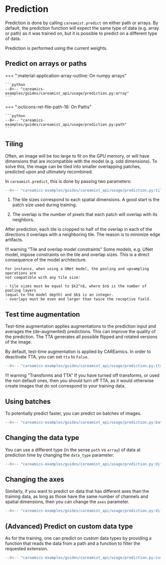 # Prediction

Prediction is done by calling `careamist.predict` on either path or arrays. By default,
the prediction function will expect the same type of data (e.g. array or path) as it
was trained on, but it is possible to predict on a different type of data.

Prediction is performed using the current weights.


## Predict on arrays or paths


=== ":material-application-array-outline: On numpy arrays"

    ```python
    --8<-- "careamics-examples/guides/careamist_api/usage/prediction.py:array"
    ```

=== ":octicons-rel-file-path-16: On Paths"

    ```python
    --8<-- "careamics-examples/guides/careamist_api/usage/prediction.py:path"
    ```

## Tiling

Often, an image will be too large to fit on the GPU memory, or will have dimensions that
are incompatible with the model (e.g. odd dimensions). To solve this, the image can be
tiled into smaller overlapping patches, predicted upon and ultimately recombined.

In `careamist.predict`, this is done by passing two parameters:

``` python
--8<-- "careamics-examples/guides/careamist_api/usage/prediction.py:tiling"
```

1. The tile sizes correspond to each spatial dimensions. A good start is the patch size
used during training.

2. The overlap is the number of pixels that each patch will overlap with its neighbors.

After prediction, each tile is cropped to half of the overlap in each of the directions
it overlaps with a neighboring tile. The reason is to minimize edge artifacts.

!!! warning "Tile and overlap model constraints"
    Some models, e.g. UNet model, impose constraints on the tile and overlap sizes. This
    is a direct consequence of the model architecture.

    For instance, when using a UNet model, the pooling and upsampling operations are
    not compatible with any tile size:

    - tile sizes must be equal to $k2^n$, where $n$ is the number of pooling layers
    (equal to the model depth) and $k$ is an integer.
    - overlaps must be even and larger than twice the receptive field.


## Test time augmentation

Test-time augmentation applies augmentations to the prediction input and averages the 
(de-augmented) predictions. This can improve the quality of the prediction. The TTA
generates all possible flipped and rotated versions of the image.

By default, test-time augmentation is applied by CAREamics. In order to deactivate TTA, 
you can set `tta` to `False`.

``` python
--8<-- "careamics-examples/guides/careamist_api/usage/prediction.py:tta"
```

!!! warning "Transforms and TTA"
    If you have turned off transforms, or used the non default ones, then you should 
    turn off TTA, as it would otherwise create images that do not correspond to your
    training data.

## Using batches

To potentially predict faster, you can predict on batches of images.

``` python
--8<-- "careamics-examples/guides/careamist_api/usage/prediction.py:batches"
```


## Changing the data type

You can use a different type (in the sense `path` vs `array`) of data at prediction time
by changing the `data_type` parameter.

``` python
--8<-- "careamics-examples/guides/careamist_api/usage/prediction.py:diff_type"
```


## Changing the axes

Similarly, if you want to predict on data that has different axes than the training data,
as long as those have the same number of channels and spatial dimensions, then you can
change the `axes` parameter.

``` python
--8<-- "careamics-examples/guides/careamist_api/usage/prediction.py:diff_axes"
```


## (Advanced) Predict on custom data type

As for the training, one can predict on custom data types by providing a function that
reads the data from a path and a function to filter the requested extension.

``` python
--8<-- "careamics-examples/guides/careamist_api/usage/prediction.py:custom_type"
```

